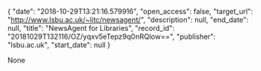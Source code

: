 {
  "date": "2018-10-29T13:21:16.579916", 
  "open_access": false, 
  "target_url": "http://www.lsbu.ac.uk/~litc/newsagent/", 
  "description": null, 
  "end_date": null, 
  "title": "NewsAgent for Libraries", 
  "record_id": "20181029T132116/OZ/yqxv5eTepz9q0nRQlow==", 
  "publisher": "lsbu.ac.uk", 
  "start_date": null
}

None